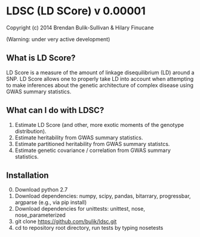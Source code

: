 LDSC (LD SCore) v 0.00001
======================

Copyright (c) 2014 Brendan Bulik-Sullivan & Hilary Finucane

(Warning: under very active development)


What is LD Score?
--------------

LD Score is a measure of the amount of linkage disequilibrium (LD) around a SNP. 
LD Score allows one to properly take LD into account when attempting to make 
inferences about the genetic architecture of complex disease using GWAS summary 
statistics.

What can I do with LDSC?
---------------------

1. Estimate LD Score (and other, more exotic moments of the genotype distribution).
2. Estimate heritability from GWAS summary statistics.
3. Estimate partitioned heritability from GWAS summary statistcs.
4. Estimate genetic covariance / correlation from GWAS summary statistics.


Installation
------------

0. Download python 2.7
1. Download dependencies: numpy, scipy, pandas, bitarrary, progressbar, argparse
	(e.g., via pip install)
2. Download dependencies for unittests: unittest, nose, nose_parameterized
3. git clone https://github.com/bulik/ldsc.git
4. cd to repository root directory, run tests by typing nosetests
